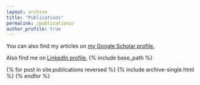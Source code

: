 ```yaml
---
layout: archive
title: "Publications"
permalink: /publications/
author_profile: true
---
```


<!---{% if author.googlescholar %}--->
You can also find my articles on <u><a href="{{[author.googlescholar](https://scholar.google.com/citations?user=6DuGsdEAAAAJ&hl=en)}}">my Google Scholar profile</a>.</u>
<!---{% endif %}--->

Also find me on  <u><a href="{{[author.linkedin]([https://scholar.google.com/citations?user=6DuGsdEAAAAJ&hl=en](https://www.linkedin.com/in/sumukhvaidya/))}}">LinkedIn profile</a>.</u>
{% include base_path %}

{% for post in site.publications reversed %}
  {% include archive-single.html %}
{% endfor %}
